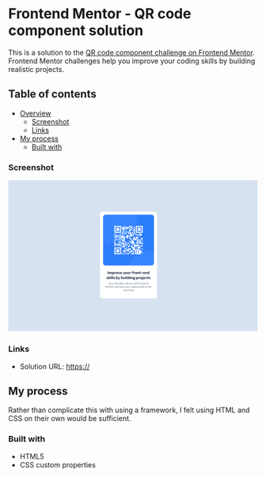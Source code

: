 # Frontend Mentor - QR code component solution

This is a solution to the [QR code component challenge on Frontend Mentor](https://www.frontendmentor.io/challenges/qr-code-component-iux_sIO_H). Frontend Mentor challenges help you improve your coding skills by building realistic projects.

## Table of contents

- [Overview](#overview)
  - [Screenshot](#screenshot)
  - [Links](#links)
- [My process](#my-process)
  - [Built with](#built-with)

### Screenshot

![Screenshot](/images/screenshot.png)

### Links

- Solution URL: [https://](https://)

## My process

Rather than complicate this with using a framework, I felt using HTML and CSS on their own would be sufficient.

### Built with

- HTML5
- CSS custom properties